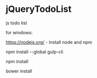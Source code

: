 # jQueryTodoList
js todo list

for windows:

https://nodejs.org/ - install node and npm 
 
npm install --global gulp-cli

npm install

bower install
